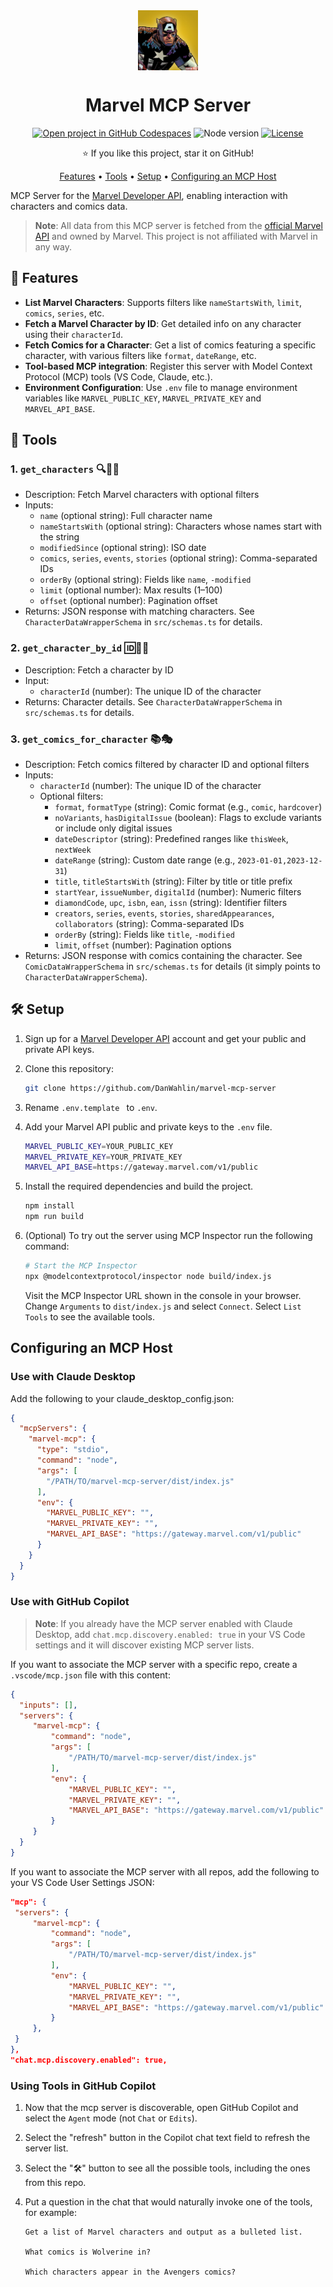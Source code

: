 <div align="center">

<img src="./images/captain-america.jpg" alt="" align="center" height="96" />

# Marvel MCP Server

[![Open project in GitHub Codespaces](https://img.shields.io/badge/Codespaces-Open-blue?style=flat-square&logo=github)](https://codespaces.new/danwahlin/marvel-mcp?hide_repo_select=true&ref=main&quickstart=true)
![Node version](https://img.shields.io/badge/Node.js->=20-3c873a?style=flat-square)
[![License](https://img.shields.io/badge/License-MIT-yellow?style=flat-square)](LICENSE)

⭐ If you like this project, star it on GitHub!

[Features](#features) • [Tools](#tools) • [Setup](#setup) • [Configuring an MCP Host](#configuring-an-mcp-host)

</div>

MCP Server for the [Marvel Developer API](https://developer.marvel.com/documentation/getting_started), enabling interaction with characters and comics data.

> **Note**: All data from this MCP server is fetched from the [official Marvel API](https://developer.marvel.com/documentation/getting_started) and owned by Marvel. This project is not affiliated with Marvel in any way.

<a name="features"></a>
## 🔧 Features

- **List Marvel Characters**: Supports filters like `nameStartsWith`, `limit`, `comics`, `series`, etc.
- **Fetch a Marvel Character by ID**: Get detailed info on any character using their `characterId`.
- **Fetch Comics for a Character**: Get a list of comics featuring a specific character, with various filters like `format`, `dateRange`, etc.
- **Tool-based MCP integration**: Register this server with Model Context Protocol (MCP) tools (VS Code, Claude, etc.).
- **Environment Configuration**: Use `.env` file to manage environment variables like `MARVEL_PUBLIC_KEY`, `MARVEL_PRIVATE_KEY` and `MARVEL_API_BASE`.

<a name="tools"></a>
## 🧰 Tools

### 1. `get_characters` 🔍🦸‍♂️
- Description: Fetch Marvel characters with optional filters
- Inputs:
  - `name` (optional string): Full character name
  - `nameStartsWith` (optional string): Characters whose names start with the string
  - `modifiedSince` (optional string): ISO date
  - `comics`, `series`, `events`, `stories` (optional string): Comma-separated IDs
  - `orderBy` (optional string): Fields like `name`, `-modified`
  - `limit` (optional number): Max results (1–100)
  - `offset` (optional number): Pagination offset
- Returns: JSON response with matching characters. See `CharacterDataWrapperSchema` in `src/schemas.ts` for details.

### 2. `get_character_by_id` 🆔🧑‍🎤
- Description: Fetch a character by ID
- Input:
  - `characterId` (number): The unique ID of the character
- Returns: Character details. See `CharacterDataWrapperSchema` in `src/schemas.ts` for details.

### 3. `get_comics_for_character` 📚🎭
- Description: Fetch comics filtered by character ID and optional filters
- Inputs:
  - `characterId` (number): The unique ID of the character
  - Optional filters:
    - `format`, `formatType` (string): Comic format (e.g., `comic`, `hardcover`)
    - `noVariants`, `hasDigitalIssue` (boolean): Flags to exclude variants or include only digital issues
    - `dateDescriptor` (string): Predefined ranges like `thisWeek`, `nextWeek`
    - `dateRange` (string): Custom date range (e.g., `2023-01-01,2023-12-31`)
    - `title`, `titleStartsWith` (string): Filter by title or title prefix
    - `startYear`, `issueNumber`, `digitalId` (number): Numeric filters
    - `diamondCode`, `upc`, `isbn`, `ean`, `issn` (string): Identifier filters
    - `creators`, `series`, `events`, `stories`, `sharedAppearances`, `collaborators` (string): Comma-separated IDs
    - `orderBy` (string): Fields like `title`, `-modified`
    - `limit`, `offset` (number): Pagination options
- Returns: JSON response with comics containing the character. See `ComicDataWrapperSchema` in `src/schemas.ts` for details (it simply points to `CharacterDataWrapperSchema`).

<a name="setup"></a>
## 🛠️ Setup

1. Sign up for a [Marvel Developer API](https://developer.marvel.com/documentation/getting_started) account and get your public and private API keys.

1. Clone this repository:

    ```bash
    git clone https://github.com/DanWahlin/marvel-mcp-server
    ```

1. Rename `.env.template ` to `.env`.

1. Add your Marvel API public and private keys to the `.env` file.

    ```bash
    MARVEL_PUBLIC_KEY=YOUR_PUBLIC_KEY
    MARVEL_PRIVATE_KEY=YOUR_PRIVATE_KEY
    MARVEL_API_BASE=https://gateway.marvel.com/v1/public
    ```
1. Install the required dependencies and build the project.

    ```bash
    npm install
    npm run build
    ```

1. (Optional) To try out the server using MCP Inspector run the following command:

    ```bash
    # Start the MCP Inspector
    npx @modelcontextprotocol/inspector node build/index.js
    ```

    Visit the MCP Inspector URL shown in the console in your browser. Change `Arguments` to `dist/index.js` and select `Connect`. Select `List Tools` to see the available tools.

<a name="configuring-an-mcp-host"></a>
## Configuring an MCP Host

### Use with Claude Desktop

Add the following to your claude_desktop_config.json:

```json
{
  "mcpServers": {
    "marvel-mcp": {
      "type": "stdio",
      "command": "node",
      "args": [
        "/PATH/TO/marvel-mcp-server/dist/index.js"
      ],
      "env": {
        "MARVEL_PUBLIC_KEY": "",
        "MARVEL_PRIVATE_KEY": "",
        "MARVEL_API_BASE": "https://gateway.marvel.com/v1/public"
      }
    }
  }
}
```

### Use with GitHub Copilot

> **Note**: If you already have the MCP server enabled with Claude Desktop, add `chat.mcp.discovery.enabled: true` in your VS Code settings and it will discover existing MCP server lists.

If you want to associate the MCP server with a specific repo, create a `.vscode/mcp.json` file with this content:

   ```json
   {
     "inputs": [],
     "servers": {
        "marvel-mcp": {
            "command": "node",
            "args": [
                "/PATH/TO/marvel-mcp-server/dist/index.js"
            ],
            "env": {
                "MARVEL_PUBLIC_KEY": "",
                "MARVEL_PRIVATE_KEY": "",
                "MARVEL_API_BASE": "https://gateway.marvel.com/v1/public"
            }
        }
     }
   }
   ```

If you want to associate the MCP server with all repos, add the following to your VS Code User Settings JSON:

   ```json
  "mcp": {
    "servers": {
        "marvel-mcp": {
            "command": "node",
            "args": [
                "/PATH/TO/marvel-mcp-server/dist/index.js"
            ],
            "env": {
                "MARVEL_PUBLIC_KEY": "",
                "MARVEL_PRIVATE_KEY": "",
                "MARVEL_API_BASE": "https://gateway.marvel.com/v1/public"
            }
        },
    }
  },
  "chat.mcp.discovery.enabled": true,
   ```

### Using Tools in GitHub Copilot

1. Now that the mcp server is discoverable, open GitHub Copilot and select the `Agent` mode (not `Chat` or `Edits`).
2. Select the "refresh" button in the Copilot chat text field to refresh the server list.
3. Select the "🛠️" button to see all the possible tools, including the ones from this repo.
4. Put a question in the chat that would naturally invoke one of the tools, for example: 

    ```
    Get a list of Marvel characters and output as a bulleted list.

    What comics is Wolverine in?
    
    Which characters appear in the Avengers comics?
    ```
